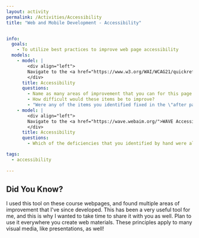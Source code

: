 ```yaml
---
layout: activity
permalink: /Activities/Accessibility
title: "Web and Mobile Development - Accessibility"


info:
  goals: 
    - To utilize best practices to improve web page accessibility
  models:
    - model: |
        <div align="left">
        Navigate to the <a href="https://www.w3.org/WAI/WCAG21/quickref/">Web Accessibility Guidelines quick reference page from the w3</a> and evaluate a before and after page from <a href="https://www.w3.org/WAI/demos/bad/">this list</a>.
        </div>
      title: Accessibility
      questions:
        - Name as many areas of improvement that you can for this page.
        - How difficult would these items be to improve?
        - "Were any of the items you identified fixed in the \"after page\"?"
    - model: |
        <div align="left">
        Navigate to the <a href="https://wave.webaim.org/">WAVE Accessibility Evaluation Tool</a> and evaluate a before and after page from <a href="https://www.w3.org/WAI/demos/bad/">this list</a>.  You can use the <a href="https://wave.webaim.org/extension/">WAVE Plugin</a> to help you.
        </div>
      title: Accessibility
      questions:
        - Which of the deficiencies that you identified by hand were also identified by the tool?  Did you find any that the tool did not?  Did the tool find any additional ones?

tags:
  - accessibility
  
---
```


## Did You Know?

I used this tool on these course webpages, and found multiple areas of improvement that I've since developed.  This has been a very useful tool for me, and this is why I wanted to take time to share it with you as well.  Plan to use it everywhere you create web materials.  These principles apply to many visual media, like presentations, as well!